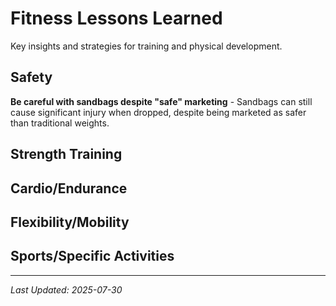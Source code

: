 # Fitness Lessons Learned

Key insights and strategies for training and physical development.

## Safety

**Be careful with sandbags despite "safe" marketing** - Sandbags can still cause significant injury when dropped, despite being marketed as safer than traditional weights.


## Strength Training




## Cardio/Endurance




## Flexibility/Mobility




## Sports/Specific Activities


---

*Last Updated: 2025-07-30* 